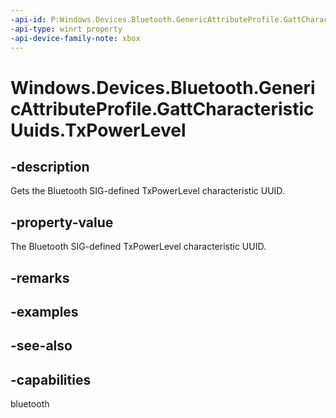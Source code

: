 ```yaml
---
-api-id: P:Windows.Devices.Bluetooth.GenericAttributeProfile.GattCharacteristicUuids.TxPowerLevel
-api-type: winrt property
-api-device-family-note: xbox
---
```


<!-- Property syntax
public System.Guid TxPowerLevel { get; }
-->

# Windows.Devices.Bluetooth.GenericAttributeProfile.GattCharacteristicUuids.TxPowerLevel

## -description
Gets the Bluetooth SIG-defined TxPowerLevel characteristic UUID.

## -property-value
The Bluetooth SIG-defined TxPowerLevel characteristic UUID.

## -remarks

## -examples

## -see-also

## -capabilities
bluetooth
